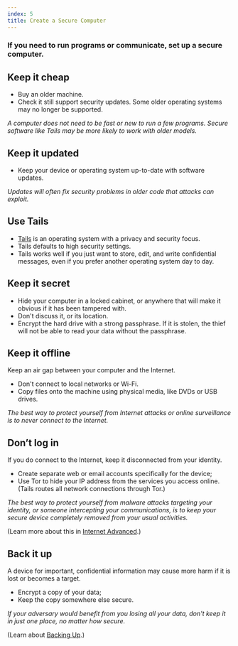 ```yaml
---
index: 5
title: Create a Secure Computer
---
```

### If you need to run programs or communicate, set up a secure computer.

## Keep it cheap
 
*	Buy an older machine. 
*	Check it still support security updates. Some older operating systems may no longer be supported. 

*A computer does not need to be fast or new to run a few programs. Secure software like Tails may be more likely to work with older models.*

## Keep it updated

*	Keep your device or operating system up-to-date with software updates. 

*Updates will often fix security problems in older code that attacks can exploit.*

## Use Tails

* [Tails](https://tails.boum.org/) is an operating system with a privacy and security focus.
* Tails defaults to high security settings.
* Tails works well if you just want to store, edit, and write confidential messages, even if you prefer another operating system day to day. 

## Keep it secret

*	Hide your computer in a locked cabinet, or anywhere that will make it obvious if it has been tampered with. 
*  Don't discuss it, or its location. 
*	Encrypt the hard drive with a strong passphrase. If it is stolen, the thief will not be able to read your data without the passphrase.

## Keep it offline 

Keep an air gap between your computer and the Internet. 

*	Don't connect to local networks or Wi-Fi.
*  Copy files onto the machine using physical media, like DVDs or USB drives. 

*The best way to protect yourself from Internet attacks or online surveillance is to never connect to the Internet.* 

## Don’t log in 

If you do connect to the Internet, keep it disconnected from your identity. 

*	Create separate web or email accounts specifically for the device;
*  	Use Tor to hide your IP address from the services you access online. (Tails routes all network connections through Tor.)

*The best way to protect yourself from malware attacks targeting your identity, or someone intercepting your communications, is to keep your secure device completely removed from your usual activities.*  

(Learn more about this in [Internet Advanced](umbrella://communications/the-internet/advanced).) 

## Back it up

A device for important, confidential information may cause more harm if it is lost or becomes a target. 

*	Encrypt a copy of your data;
* 	Keep the copy somewhere else secure.

*If your adversary would benefit from you losing all your data, don't keep it in just one place, no matter how secure.*

(Learn about [Backing Up](umbrella://information/backing-up).)
